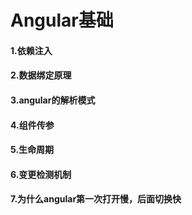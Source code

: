 # Angular基础
#### 1.依赖注入
#### 2.数据绑定原理
#### 3.angular的解析模式
#### 4.组件传参
#### 5.生命周期
#### 6.变更检测机制
#### 7.为什么angular第一次打开慢，后面切换快